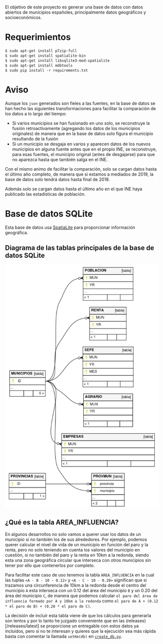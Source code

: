 El objetivo de este proyecto es generar una base de datos con datos abiertos
de municipios españoles, principalmente datos geográficos y socioeconómicos.

# Requerimientos

```console
$ sudo apt-get install p7zip-full
$ sudo apt-get install spatialite-bin
$ sudo apt-get install libsqlite3-mod-spatialite
$ sudo apt-get install mdbtools
$ sudo pip install -r requirements.txt
```

# Aviso

Aunque los `json` generados son fieles a las fuentes, en la base de datos
se han hecho las siguientes transformaciones para facilitar la comparación
de los datos a lo largo del tiempo:

* Si varios municipios se han fusionado en uno solo, se reconstruye la
fusión retroactivamente (agregando los datos de los municipios originales)
de manera que en la base de datos solo figura el municipio resultando
de la fusión
* Si un municipio se desgaja en varios y aparecen datos de los nuevos
municipios en alguna fuente antes que en el propio INE, se reconstruye,
para esas fuentes, el municipio original (antes de desgajarse) para que no
aparezca hasta que también salga en el INE.

Con el mismo animo de facilitar la comparación, solo se cargan datos
hasta el último año completo, de manera que si estamos a mediados de
2019, la base de datos solo tendrá datos hasta final de 2018.

Además solo se cargan datos hasta el último año en el que INE haya publicado
las estadísticas de población.

# Base de datos SQLite

Esta base de datos usa [SpatiaLite](https://www.gaia-gis.it/fossil/libspatialite/index)
para proporcionar información geográfica.

## Diagrama de las tablas principales de la base de datos SQLite

![Diagrama de las tablas principales de la base de datos SQLite](dataset/municipios.png)

## ¿Qué es la tabla AREA_INFLUENCIA?

En algunos desarrollos no solo vamos a querer usar los datos de un municipio
si no también los de sus alrededores. Por ejemplo, podemos querer calcular
el nivel de vida de un municipio en función del paro y la renta, pero no solo
teniendo en cuenta los valores del municipio en cuestión, si no también del
paro y la renta en 10km a la redonda, siendo esta una zona geográfica circular
que interseca con otros municipios sin tener por ello que contenerlos por
completo.

Para facilitar este caso de uso tenemos la tabla `AREA_INFLUENCIA` en la cual
las tuplas `<A - B - 10 - 0.12>` y `<A - C - 10 - 0.20>` significan que si trazamos
una circunferencia de 10km a la redonda desde el centro del municipio
`A` esta interseca con un 0.12 del área del municipio `B` y un 0.20 del área del municipio `C`,
de manera que podemos calcular `el paro del área de influencia formado por A y 10km a la redonda`
como `el paro de A + (0.12 * el paro de B) + (0.20 * el paro de C)`.

La decisión de incluir esta tabla viene de que los cálculos para generarla
son lentos y por lo tanto he juzgado conveniente que en las (releases)[/releases/latest]
se proporcione un entregable con estos datos ya incluidos, pero si no te interesan
y quieres que la ejecución sea más rápida basta con comentar la llamada `setKm(db)`
en [`create_db.py`](core/create_db.py).
